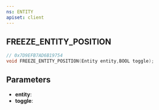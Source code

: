 ```yaml
---
ns: ENTITY
apiset: client
---
```

## FREEZE_ENTITY_POSITION

```c
// 0x7D9EFB7AD6B19754
void FREEZE_ENTITY_POSITION(Entity entity,BOOL toggle);
```


## Parameters
* **entity**:
* **toggle**: